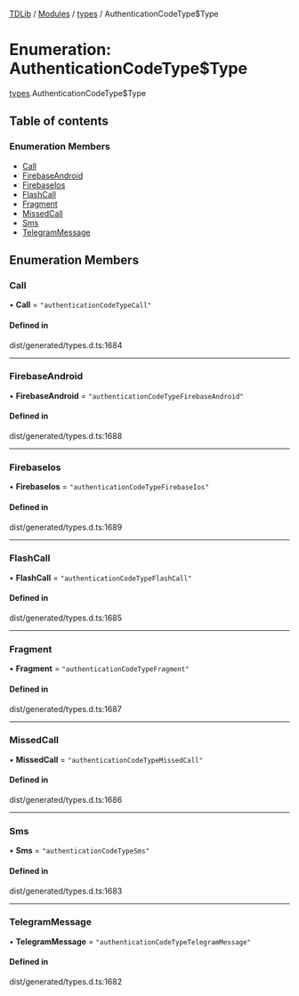 [TDLib](../README.md) / [Modules](../modules.md) / [types](../modules/types.md) / AuthenticationCodeType$Type

# Enumeration: AuthenticationCodeType$Type

[types](../modules/types.md).AuthenticationCodeType$Type

## Table of contents

### Enumeration Members

- [Call](types.AuthenticationCodeType_Type.md#call)
- [FirebaseAndroid](types.AuthenticationCodeType_Type.md#firebaseandroid)
- [FirebaseIos](types.AuthenticationCodeType_Type.md#firebaseios)
- [FlashCall](types.AuthenticationCodeType_Type.md#flashcall)
- [Fragment](types.AuthenticationCodeType_Type.md#fragment)
- [MissedCall](types.AuthenticationCodeType_Type.md#missedcall)
- [Sms](types.AuthenticationCodeType_Type.md#sms)
- [TelegramMessage](types.AuthenticationCodeType_Type.md#telegrammessage)

## Enumeration Members

### Call

• **Call** = ``"authenticationCodeTypeCall"``

#### Defined in

dist/generated/types.d.ts:1684

___

### FirebaseAndroid

• **FirebaseAndroid** = ``"authenticationCodeTypeFirebaseAndroid"``

#### Defined in

dist/generated/types.d.ts:1688

___

### FirebaseIos

• **FirebaseIos** = ``"authenticationCodeTypeFirebaseIos"``

#### Defined in

dist/generated/types.d.ts:1689

___

### FlashCall

• **FlashCall** = ``"authenticationCodeTypeFlashCall"``

#### Defined in

dist/generated/types.d.ts:1685

___

### Fragment

• **Fragment** = ``"authenticationCodeTypeFragment"``

#### Defined in

dist/generated/types.d.ts:1687

___

### MissedCall

• **MissedCall** = ``"authenticationCodeTypeMissedCall"``

#### Defined in

dist/generated/types.d.ts:1686

___

### Sms

• **Sms** = ``"authenticationCodeTypeSms"``

#### Defined in

dist/generated/types.d.ts:1683

___

### TelegramMessage

• **TelegramMessage** = ``"authenticationCodeTypeTelegramMessage"``

#### Defined in

dist/generated/types.d.ts:1682
